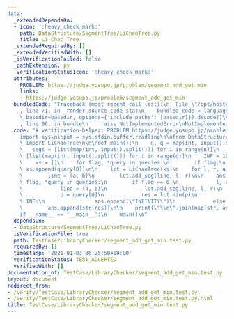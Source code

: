 ```yaml
---
data:
  _extendedDependsOn:
  - icon: ':heavy_check_mark:'
    path: DataStructure/SegmentTree/LiChaoTree.py
    title: Li-Chao Tree
  _extendedRequiredBy: []
  _extendedVerifiedWith: []
  _isVerificationFailed: false
  _pathExtension: py
  _verificationStatusIcon: ':heavy_check_mark:'
  attributes:
    PROBLEM: https://judge.yosupo.jp/problem/segment_add_get_min
    links:
    - https://judge.yosupo.jp/problem/segment_add_get_min
  bundledCode: "Traceback (most recent call last):\n  File \"/opt/hostedtoolcache/Python/3.9.4/x64/lib/python3.9/site-packages/onlinejudge_verify/documentation/build.py\"\
    , line 71, in _render_source_code_stat\n    bundled_code = language.bundle(stat.path,\
    \ basedir=basedir, options={'include_paths': [basedir]}).decode()\n  File \"/opt/hostedtoolcache/Python/3.9.4/x64/lib/python3.9/site-packages/onlinejudge_verify/languages/python.py\"\
    , line 96, in bundle\n    raise NotImplementedError\nNotImplementedError\n"
  code: "# verification-helper: PROBLEM https://judge.yosupo.jp/problem/segment_add_get_min\n\
    import sys\ninput = sys.stdin.buffer.readline\n\nfrom DataStructure.SegmentTree.LiChaoTree\
    \ import LiChaoTree\n\n\ndef main():\n    n, q = map(int, input().split())\n \
    \   segs = [list(map(int, input().split())) for i in range(n)]\n    queries =\
    \ [list(map(int, input().split())) for i in range(q)]\n    INF = 10 ** 18\n\n\
    \    xs = []\n    for flag, *query in queries:\n        if flag:\n           \
    \ xs.append(query[0])\n\n    lct = LiChaoTree(xs)\n    for l, r, a, b in segs:\n\
    \        line = (a, b)\n        lct.add_seg(line, l, r)\n\n    ans = []\n    for\
    \ flag, *query in queries:\n        if flag == 0:\n            l, r, a, b = query\n\
    \            line = (a, b)\n            lct.add_seg(line, l, r)\n        else:\n\
    \            p = query[0]\n            res = lct.min(p)\n            if res ==\
    \ INF:\n                ans.append(\"INFINITY\")\n            else:\n        \
    \        ans.append(str(res))\n\n    print(\"\\n\".join(map(str, ans)))\n\n\n\
    if __name__ == '__main__':\n    main()\n"
  dependsOn:
  - DataStructure/SegmentTree/LiChaoTree.py
  isVerificationFile: true
  path: TestCase/LibraryChecker/segment_add_get_min.test.py
  requiredBy: []
  timestamp: '2021-01-03 06:25:50+09:00'
  verificationStatus: TEST_ACCEPTED
  verifiedWith: []
documentation_of: TestCase/LibraryChecker/segment_add_get_min.test.py
layout: document
redirect_from:
- /verify/TestCase/LibraryChecker/segment_add_get_min.test.py
- /verify/TestCase/LibraryChecker/segment_add_get_min.test.py.html
title: TestCase/LibraryChecker/segment_add_get_min.test.py
---
```

